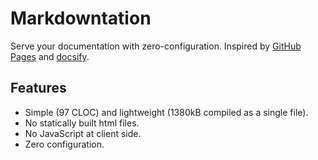 # Markdowntation

Serve your documentation with zero-configuration.
Inspired by [GitHub Pages] and [docsify].

[GitHub Pages]: https://pages.github.com/
[docsify]: https://docsify.js.org/

## Features

- Simple (97 CLOC) and lightweight (1380kB compiled as a single file).
- No statically built html files.
- No JavaScript at client side.
- Zero configuration.